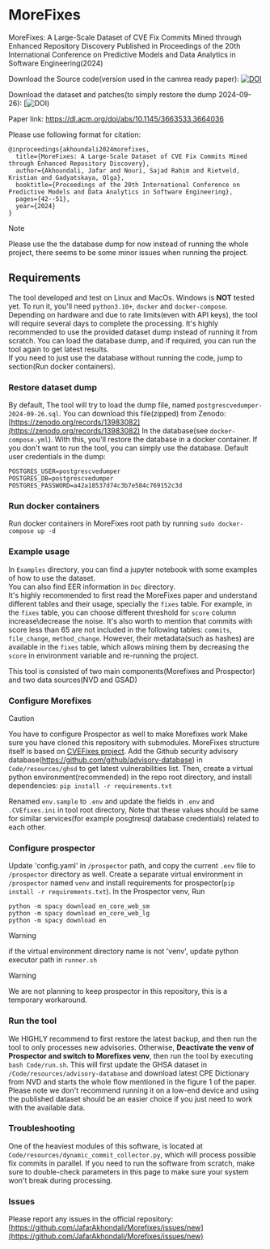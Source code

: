# MoreFixes
MoreFixes: A Large-Scale Dataset of CVE Fix Commits Mined through Enhanced Repository Discovery
Published in Proceedings of the 20th International Conference on Predictive Models and Data Analytics in Software Engineering(2024)

Download the Source code(version used in the camrea ready paper):
[![DOI](https://zenodo.org/badge/DOI/10.5281/zenodo.11110595.svg)](https://doi.org/10.5281/zenodo.11110595)

Download the dataset and patches(to simply restore the dump 2024-09-26):
[![DOI]([https://zenodo.org/records/13983082](https://zenodo.org/records/13983082)))

Paper link:
https://dl.acm.org/doi/abs/10.1145/3663533.3664036

Please use following format for citation:
```
@inproceedings{akhoundali2024morefixes,
  title={MoreFixes: A Large-Scale Dataset of CVE Fix Commits Mined through Enhanced Repository Discovery},
  author={Akhoundali, Jafar and Nouri, Sajad Rahim and Rietveld, Kristian and Gadyatskaya, Olga},
  booktitle={Proceedings of the 20th International Conference on Predictive Models and Data Analytics in Software Engineering},
  pages={42--51},
  year={2024}
}
```

> [!NOTE]  
> Please use the the database dump for now instead of running the whole project, there seems to be some minor issues when running the project.


## Requirements
The tool developed and test on Linux and MacOs. Windows is **NOT** tested yet. To run it, you'll need `python3.10+`, `docker` and `docker-compose`.  
Depending on hardware and due to rate limits(even with API keys), the tool will require several days to complete the processing.
It's highly recommended to use the provided dataset dump instead of running it from scratch. You can load the database dump, and if required, you can run the tool again to get latest results.  
If you need to just use the database without running the code, jump to section(Run docker containers).  


### Restore dataset dump

By default, The tool will try to load the dump file, named `postgrescvedumper-2024-09-26.sql`. You can download this file(zipped) from Zenodo: [https://zenodo.org/records/13983082](https://zenodo.org/records/13983082)
In the database(see `docker-compose.yml`). With this, you'll restore the database in a docker container. If you don't want to run the tool, you can simply use the database.
Default user credentials in the dump:
```
POSTGRES_USER=postgrescvedumper
POSTGRES_DB=postgrescvedumper
POSTGRES_PASSWORD=a42a18537d74c3b7e584c769152c3d
```


### Run docker containers
Run docker containers in MoreFixes root path by running `sudo docker-compose up -d` 

### Example usage
In `Examples` directory, you can find a jupyter notebook with some examples of how to use the dataset.  
You can also find EER information in `Doc` directory.  
It's highly recommended to first read the MoreFixes paper and understand different tables and their usage, specially the `fixes` table. For example, in the `fixes` table, you can choose different threshold for `score` column increase\decrease the noise. It's also worth to mention that commits with score less than 65 are not included in the following tables: `commits`, `file_change`, `method_change`. However, their metadata(such as hashes) are available in the `fixes` table, which allows mining them by decreasing the `score` in environment variable and re-running the project.


This tool is consisted of two main components(Morefixes and Prospector) and two data sources(NVD and GSAD)
### Configure Morefixes
> [!CAUTION]
> You have to configure Prospector as well to make Morefixes work
Make sure you have cloned this repository with submodules.
MoreFixes structure itself is based on [CVEFixes project](https://github.com/secureIT-project/CVEfixes).
Add the Github security advisory database(https://github.com/github/advisory-database) in `Code/resources/ghsd` to get latest vulnerabilities list.
Then, create a virtual python environment(recommended) in the repo root directory, and install dependencies:
`pip install -r requirements.txt`

Renamed `env.sample` to `.env` and update the fields in `.env` and `.CVEfixes.ini` in tool root directory,
Note that these values should be same for similar services(for example posgtresql database credentials) related to each other.

### Configure prospector 
Update 'config.yaml' in `/prospector` path, and copy the current `.env` file to `/prospector` directory as well.
Create a separate virtual environment in `/prospector` named `venv` and install requirements for prospector(`pip install -r requirements.txt`).
In the Prospector venv, Run
```
python -m spacy download en_core_web_sm
python -m spacy download en_core_web_lg
python -m spacy download en
```

> [!WARNING]
> if the virtual environment directory name is not 'venv', update python executor path in `runner.sh` 

> [!WARNING]
> We are not planning to keep prospector in this repository, this is a temporary workaround.

### Run the tool
We HIGHLY recommend to first restore the latest backup, and then run the tool to only processes new advisories. Otherwise,
**Deactivate the venv of Prospector and switch to Morefixes venv**, then run the tool by executing `bash Code/run.sh`. This will first update the GHSA dataset in `/Code/resources/advisory-database` and download latest CPE Dictionary from NVD and starts the whole flow mentioned in the figure 1 of the paper.
Please note we don't recommend running it on a low-end device and using the published dataset should be an easier choice if you just need to work with the available data.

### Troubleshooting
One of the heaviest modules of this software, is located at `Code/resources/dynamic_commit_collector.py`, which will process possible fix commits in parallel. If you need to run the software from scratch, make sure to double-check parameters in this page to make sure your system won't break during processing.

### Issues
Please report any issues in the official repository: [https://github.com/JafarAkhondali/Morefixes/issues/new](https://github.com/JafarAkhondali/Morefixes/issues/new)

